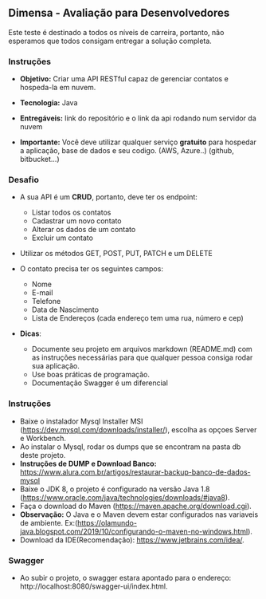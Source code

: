
## Dimensa - Avaliação para Desenvolvedores
Este teste é destinado a todos os níveis de carreira, portanto, não esperamos que todos consigam entregar a solução completa.

### Instruções

- **Objetivo:** Criar uma API RESTful capaz de gerenciar contatos e hospeda-la em nuvem.
- **Tecnologia:** Java
- **Entregáveis:** link do repositório e o link da api rodando num servidor da nuvem

- **Importante:**
  Você deve utilizar qualquer serviço **gratuito** para hospedar a aplicação, base de dados e seu codigo.
  (AWS, Azure..) (github, bitbucket...)

### Desafio

- A sua API é um **CRUD**, portanto, deve ter os endpoint:
    - Listar todos os contatos
    - Cadastrar um novo contato
    - Alterar os dados de um contato
    - Excluir um contato

- Utilizar os métodos GET, POST, PUT, PATCH e um DELETE

- O contato precisa ter os seguintes campos:
    - Nome
    - E-mail
    - Telefone
    - Data de Nascimento
    - Lista de Endereços (cada endereço tem uma rua, número e cep)

- **Dicas**:
    - Documente seu projeto em arquivos markdown (README.md) com as instruções necessárias para que qualquer pessoa consiga rodar sua aplicação.
    - Use boas práticas de programação.
    - Documentação Swagger é um diferencial


### Instruções

- Baixe o instalador Mysql Installer MSI (https://dev.mysql.com/downloads/installer/), escolha as opçoes Server e Workbench.
- Ao instalar o Mysql, rodar os dumps que se encontram na pasta db deste projeto.
- **Instruções de DUMP e Download Banco:** https://www.alura.com.br/artigos/restaurar-backup-banco-de-dados-mysql
- Baixe o JDK 8, o projeto é configurado na versão Java 1.8 (https://www.oracle.com/java/technologies/downloads/#java8).
- Faça o download do Maven (https://maven.apache.org/download.cgi).
- **Observação:** O Java e o Maven devem estar configurados nas variaveis de ambiente. Ex:(https://olamundo-java.blogspot.com/2019/10/configurando-o-maven-no-windows.html).
- Download da IDE(Recomendação): https://www.jetbrains.com/idea/.

### Swagger
- Ao subir o projeto, o swagger estara apontado para o endereço: http://localhost:8080/swagger-ui/index.html.
